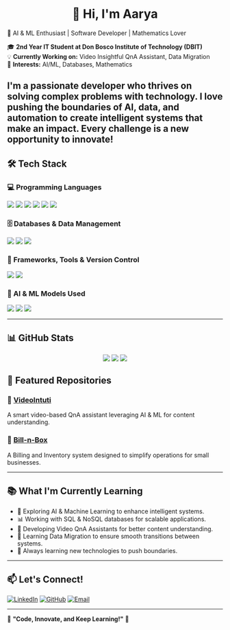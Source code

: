 
<h1 align="center">👋 Hi, I'm Aarya</h1>
🚀 AI & ML Enthusiast | Software Developer | Mathematics Lover

🎓 **2nd Year IT Student at Don Bosco Institute of Technology (DBIT)**  
💡 **Currently Working on:** Video Insightful QnA Assistant, Data Migration  
🎯 **Interests:** AI/ML, Databases, Mathematics  


I'm a passionate developer who thrives on solving complex problems with technology. I love pushing the boundaries of AI, data, and automation to create intelligent systems that make an impact. Every challenge is a new opportunity to innovate!
---

## 🛠️ Tech Stack  

### 💻 Programming Languages  
<p align="left">
  <img src="https://img.shields.io/badge/C-A8B9CC?style=for-the-badge&logo=c&logoColor=white" />
  <img src="https://img.shields.io/badge/Python-3776AB?style=for-the-badge&logo=python&logoColor=white" />
  <img src="https://img.shields.io/badge/Java-ED8B00?style=for-the-badge&logo=openjdk&logoColor=white" />
  <img src="https://img.shields.io/badge/JavaScript-F7DF1E?style=for-the-badge&logo=javascript&logoColor=black" />
  <img src="https://img.shields.io/badge/HTML5-E34F26?style=for-the-badge&logo=html5&logoColor=white" />
  <img src="https://img.shields.io/badge/CSS3-1572B6?style=for-the-badge&logo=css3&logoColor=white" />
</p>

### 🗄️ Databases & Data Management  
<p align="left">
  <img src="https://img.shields.io/badge/MySQL-4479A1?style=for-the-badge&logo=mysql&logoColor=white" />
  <img src="https://img.shields.io/badge/PostgreSQL-316192?style=for-the-badge&logo=postgresql&logoColor=white" />
  <img src="https://img.shields.io/badge/LDAP-2E86C1?style=for-the-badge&logoColor=white" />
</p>

### 🔧 Frameworks, Tools & Version Control  
<p align="left">
  <img src="https://img.shields.io/badge/Django-092E20?style=for-the-badge&logo=django&logoColor=white" />
  <img src="https://img.shields.io/badge/Git-F05032?style=for-the-badge&logo=git&logoColor=white" />
</p>

### 🧠 AI & ML Models Used  
<p align="left">
  <img src="https://img.shields.io/badge/OpenAI-412991?style=for-the-badge&logo=openai&logoColor=white" />
  <img src="https://img.shields.io/badge/Whisper-00AEEF?style=for-the-badge&logo=whisper&logoColor=white" />
  <img src="https://img.shields.io/badge/YOLO-FF4500?style=for-the-badge&logo=yolo&logoColor=white" />
</p>


---

## 📊 GitHub Stats  

<p align="center">
  <img src="https://github-readme-streak-stats.herokuapp.com/?user=AaryaKhatate&theme=dark" />
  <img src="https://github-readme-stats.vercel.app/api?username=AaryaKhatate&show_icons=true&theme=dark" />
  <img src="https://github-readme-stats.vercel.app/api/top-langs/?username=AaryaKhatate&layout=compact&theme=dark" />
</p>

## 🚀 Featured Repositories  

### 🔹 [VideoIntuti](https://github.com/AaryaKhatate/VideoIntuit)  
A smart video-based QnA assistant leveraging AI & ML for content understanding.   

### 🔹 [Bill-n-Box](https://github.com/Ai-Chetan/Bill-n-Box)  
A Billing and Inventory system designed to simplify operations for small businesses.  

---

## 📚 What I'm Currently Learning  
- 🧠 Exploring AI & Machine Learning to enhance intelligent systems.
- 📊 Working with SQL & NoSQL databases for scalable applications.
- 🎥 Developing Video QnA Assistants for better content understanding.
- 🔄 Learning Data Migration to ensure smooth transitions between systems.
- 🚀 Always learning new technologies to push boundaries.
---

## 📫 Let's Connect!  
[![LinkedIn](https://img.shields.io/badge/LinkedIn-0077B5?style=for-the-badge&logo=linkedin&logoColor=white)](https://linkedin.com/in/AaryaKhatate)
[![GitHub](https://img.shields.io/badge/GitHub-181717?style=for-the-badge&logo=github&logoColor=white)](https://AaryaKhatate)
[![Email](https://img.shields.io/badge/Email-D14836?style=for-the-badge&logo=gmail&logoColor=white)](mailto:aarya16.khatate06.com)

---

🚀 **"Code, Innovate, and Keep Learning!"** 🚀  
